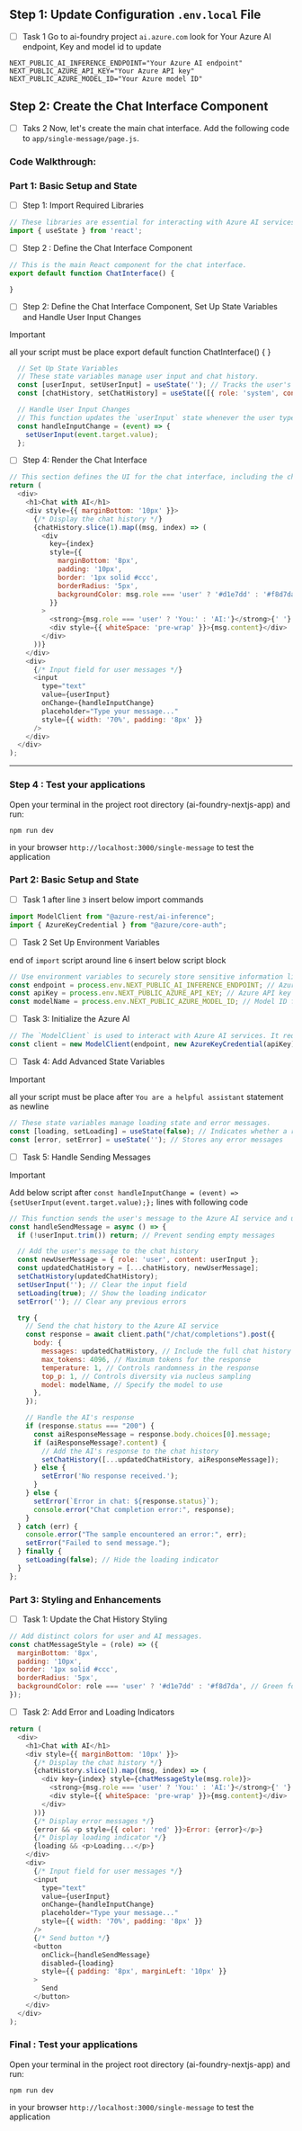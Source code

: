 

## **Step 1: Update Configuration `.env.local` File**

- [ ] Task 1 Go to ai-foundry project `ai.azure.com` look for Your Azure AI endpoint, Key and model id to update

```env
NEXT_PUBLIC_AI_INFERENCE_ENDPOINT="Your Azure AI endpoint"
NEXT_PUBLIC_AZURE_API_KEY="Your Azure API key"
NEXT_PUBLIC_AZURE_MODEL_ID="Your Azure model ID"
```

## **Step 2: Create the Chat Interface Component**

- [ ] Taks 2 Now, let's create the main chat interface. Add the following code to `app/single-message/page.js`.

### **Code Walkthrough:**

### **Part 1: Basic Setup and State** 

- [ ] Step 1: Import Required Libraries
```js
// These libraries are essential for interacting with Azure AI services and managing state in React.
import { useState } from 'react';
```
- [ ] Step 2 : Define the Chat Interface Component

```js
// This is the main React component for the chat interface.
export default function ChatInterface() {

}
```
- [ ] Step 2: Define the Chat Interface Component, Set Up State Variables and Handle User Input Changes

> [!IMPORTANT]  
> all your script must be place export default function ChatInterface() { <Insert your script here> }

```js 
  // Set Up State Variables
  // These state variables manage user input and chat history.
  const [userInput, setUserInput] = useState(''); // Tracks the user's input
  const [chatHistory, setChatHistory] = useState([{ role: 'system', content: 'You are a helpful assistant.' }]); // Stores the chat messages

  // Handle User Input Changes
  // This function updates the `userInput` state whenever the user types in the input field.
  const handleInputChange = (event) => {
    setUserInput(event.target.value);
  };

 ``` 

 - [ ] Step 4: Render the Chat Interface
  
  ```js
  // This section defines the UI for the chat interface, including the chat history and input field.
  return (
    <div>
      <h1>Chat with AI</h1>
      <div style={{ marginBottom: '10px' }}>
        {/* Display the chat history */}
        {chatHistory.slice(1).map((msg, index) => (
          <div
            key={index}
            style={{
              marginBottom: '8px',
              padding: '10px',
              border: '1px solid #ccc',
              borderRadius: '5px',
              backgroundColor: msg.role === 'user' ? '#d1e7dd' : '#f8d7da', // Green for user, red for AI
            }}
          >
            <strong>{msg.role === 'user' ? 'You:' : 'AI:'}</strong>{' '}
            <div style={{ whiteSpace: 'pre-wrap' }}>{msg.content}</div>
          </div>
        ))}
      </div>
      <div>
        {/* Input field for user messages */}
        <input
          type="text"
          value={userInput}
          onChange={handleInputChange}
          placeholder="Type your message..."
          style={{ width: '70%', padding: '8px' }}
        />
      </div>
    </div>
  );

```

---

### **Step 4 : Test your applications**

Open your terminal in the project root directory (ai-foundry-nextjs-app) and run:

```
npm run dev
```

in your browser `http://localhost:3000/single-message` to test the application

### **Part 2: Basic Setup and State** 

- [ ] Task 1 after line `3` insert below import commands

```js
import ModelClient from "@azure-rest/ai-inference";
import { AzureKeyCredential } from "@azure/core-auth";

```

- [ ] Task 2 Set Up Environment Variables

end of `import` script around line `6` insert below script block

```js
// Use environment variables to securely store sensitive information like API keys and endpoints.
const endpoint = process.env.NEXT_PUBLIC_AI_INFERENCE_ENDPOINT; // Azure AI endpoint
const apiKey = process.env.NEXT_PUBLIC_AZURE_API_KEY; // Azure API key
const modelName = process.env.NEXT_PUBLIC_AZURE_MODEL_ID; // Model ID for the AI service

```


- [ ] Task 3: Initialize the Azure AI
  
```js
// The `ModelClient` is used to interact with Azure AI services. It requires the endpoint and credentials.
const client = new ModelClient(endpoint, new AzureKeyCredential(apiKey));
```

- [ ] Task 4: Add Advanced State Variables
  
> [!IMPORTANT]  
> all your script must be place after `You are a helpful assistant` statement as newline 

```js
// These state variables manage loading state and error messages.
const [loading, setLoading] = useState(false); // Indicates whether a request is in progress
const [error, setError] = useState(''); // Stores any error messages
```

- [ ] Task 5: Handle Sending Messages

> [!IMPORTANT]  
> Add below script after `const handleInputChange = (event) => {setUserInput(event.target.value);};` lines with following code 

```js
// This function sends the user's message to the Azure AI service and updates the chat history.
const handleSendMessage = async () => {
  if (!userInput.trim()) return; // Prevent sending empty messages

  // Add the user's message to the chat history
  const newUserMessage = { role: 'user', content: userInput };
  const updatedChatHistory = [...chatHistory, newUserMessage];
  setChatHistory(updatedChatHistory);
  setUserInput(''); // Clear the input field
  setLoading(true); // Show the loading indicator
  setError(''); // Clear any previous errors

  try {
    // Send the chat history to the Azure AI service
    const response = await client.path("/chat/completions").post({
      body: {
        messages: updatedChatHistory, // Include the full chat history
        max_tokens: 4096, // Maximum tokens for the response
        temperature: 1, // Controls randomness in the response
        top_p: 1, // Controls diversity via nucleus sampling
        model: modelName, // Specify the model to use
      },
    });

    // Handle the AI's response
    if (response.status === "200") {
      const aiResponseMessage = response.body.choices[0].message;
      if (aiResponseMessage?.content) {
        // Add the AI's response to the chat history
        setChatHistory([...updatedChatHistory, aiResponseMessage]);
      } else {
        setError('No response received.');
      }
    } else {
      setError(`Error in chat: ${response.status}`);
      console.error("Chat completion error:", response);
    }
  } catch (err) {
    console.error("The sample encountered an error:", err);
    setError("Failed to send message.");
  } finally {
    setLoading(false); // Hide the loading indicator
  }
};
```

### **Part 3: Styling and Enhancements**

- [ ] Task 1: Update the Chat History Styling

```js
// Add distinct colors for user and AI messages.
const chatMessageStyle = (role) => ({
  marginBottom: '8px',
  padding: '10px',
  border: '1px solid #ccc',
  borderRadius: '5px',
  backgroundColor: role === 'user' ? '#d1e7dd' : '#f8d7da', // Green for user, red for AI
});
```


- [ ] Task 2: Add Error and Loading Indicators
  
```js
return (
  <div>
    <h1>Chat with AI</h1>
    <div style={{ marginBottom: '10px' }}>
      {/* Display the chat history */}
      {chatHistory.slice(1).map((msg, index) => (
        <div key={index} style={chatMessageStyle(msg.role)}>
          <strong>{msg.role === 'user' ? 'You:' : 'AI:'}</strong>{' '}
          <div style={{ whiteSpace: 'pre-wrap' }}>{msg.content}</div>
        </div>
      ))}
      {/* Display error messages */}
      {error && <p style={{ color: 'red' }}>Error: {error}</p>}
      {/* Display loading indicator */}
      {loading && <p>Loading...</p>}
    </div>
    <div>
      {/* Input field for user messages */}
      <input
        type="text"
        value={userInput}
        onChange={handleInputChange}
        placeholder="Type your message..."
        style={{ width: '70%', padding: '8px' }}
      />
      {/* Send button */}
      <button
        onClick={handleSendMessage}
        disabled={loading}
        style={{ padding: '8px', marginLeft: '10px' }}
      >
        Send
      </button>
    </div>
  </div>
);
```

### **Final : Test your applications**

Open your terminal in the project root directory (ai-foundry-nextjs-app) and run:

```
npm run dev
```

in your browser `http://localhost:3000/single-message` to test the application